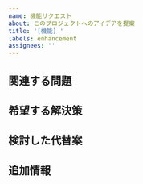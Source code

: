 ```yaml
---
name: 機能リクエスト
about: このプロジェクトへのアイデアを提案
title: '[機能] '
labels: enhancement
assignees: ''
---
```


## 関連する問題
<!-- この機能リクエストに関連する問題を説明してください。例：「〜の操作が面倒です」 -->

## 希望する解決策
<!-- 実現したいことを明確に説明してください -->

## 検討した代替案
<!-- 検討した代替案や機能について説明してください -->

## 追加情報
<!-- その他の情報や画像をここに追加してください -->